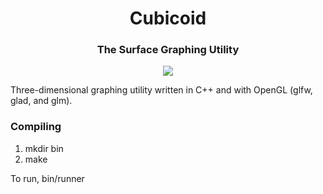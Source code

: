 
<h1 align="center">
  Cubicoid
</h1>
<h3 align="center">
  The Surface Graphing Utility
</h3>

<p align="center">
  <img src="https://media.giphy.com/media/lw0vKUy5umSA1dlIgd/giphy.gif" />
</p>
Three-dimensional graphing utility written in C++ and with OpenGL (glfw, glad, and glm).

### Compiling
1. mkdir bin
2. make

To run, bin/runner
